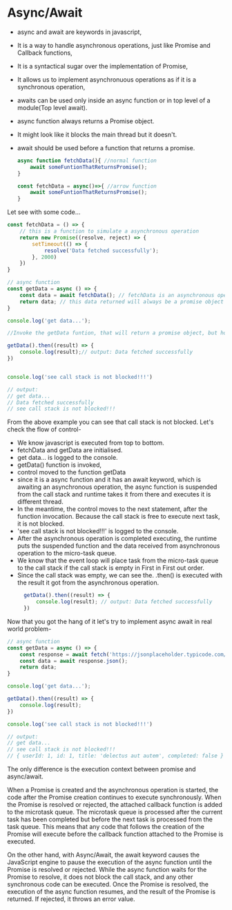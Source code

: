 # Async/Await

- async and await are keywords in javascript,
- It is a way to handle asynchronous operations, just like Promise and Callback functions,
- It is a syntactical sugar over the implementation of Promise,
- It allows us to implement asynchronuous operations as if it is a synchronous operation,
- awaits can be used only inside an async function or in top level of a module(Top level await).
- async function always returns a Promise object.
- It might look like it blocks the main thread but it doesn't.
- await should be used before a function that returns a promise. 
  
    ```javascript
    async function fetchData(){ //normal function
        await someFuntionThatReturnsPromise();
    }

    const fetchData = async()=>{ //arrow function
        await someFuntionThatReturnsPromise();
    }

    ```
Let see with some code...

```javascript
const fetchData = () => {
    // this is a function to simulate a asynchronous operation
    return new Promise((resolve, reject) => {
        setTimeout(() => { 
            resolve('Data fetched successfully');
        }, 2000)
    })
}

// async function
const getData = async () => {
    const data = await fetchData(); // fetchData is an asynchronous operation, meaning we will get result in future.
    return data; // this data returned will always be a promise object
}

console.log('get data...');

//Invoke the getData funtion, that will return a promise object, but how would we handle that promise object? Yes using .then() method

getData().then((result) => {
    console.log(result);// output: Data fetched successfully
})


console.log('see call stack is not blocked!!!')

// output:
// get data...
// Data fetched successfully
// see call stack is not blocked!!!
```

From the above example you can see that call stack is not blocked.
Let's check the flow of control-

- We know javascript is executed from top to bottom.
- fetchData and getData are initialised.
- get data... is logged to the console.
- getData() function is invoked,
- control moved to the function getData
- since it is a async function and it has an await keyword, which is awaiting an asynchronous operation, the async function is suspended from the call stack and runtime takes it from there and executes it is different thread.
- In the meantime, the control moves to the next statement, after the function invocation. Because the call stack is free to execute next task, it is not blocked.
- 'see call stack is not blocked!!!' is logged to the console.
- After the asynchronous operation is completed executing, the runtime puts the suspended function and the data received from asynchronous operation to the micro-task queue.
- We know that the event loop will place task from the micro-task queue to the call stack if the call stack is empty in First in First out order.
- Since the call stack was empty, we can see the. .then() is executed with the result it got from the asynchronous operation.
  ```javascript
    getData().then((result) => {
        console.log(result); // output: Data fetched successfully
    })
  ```

Now that you got the hang of it let's try to implement async await in real world problem-

```javascript
// async function
const getData = async () => {
    const response = await fetch('https://jsonplaceholder.typicode.com/todos/1');
    const data = await response.json();
    return data;
}

console.log('get data...');

getData().then((result) => {
    console.log(result);
})

console.log('see call stack is not blocked!!!')

// output:
// get data...
// see call stack is not blocked!!!
// { userId: 1, id: 1, title: 'delectus aut autem', completed: false }

```


The only difference is the execution context between promise and async/await.

When a Promise is created and the asynchronous operation is started, the code after the Promise creation continues to execute synchronously. When the Promise is resolved or rejected, the attached callback function is added to the microtask queue. The microtask queue is processed after the current task has been completed but before the next task is processed from the task queue. This means that any code that follows the creation of the Promise will execute before the callback function attached to the Promise is executed.

On the other hand, with Async/Await, the await keyword causes the JavaScript engine to pause the execution of the async function until the Promise is resolved or rejected. While the async function waits for the Promise to resolve, it does not block the call stack, and any other synchronous code can be executed. Once the Promise is resolved, the execution of the async function resumes, and the result of the Promise is returned. If rejected, it throws an error value.